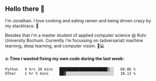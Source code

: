 ## Hello there 👋

I'm Jonathan. I love cooking and eating ramen and being driven crazy by my stacktrace. 🍜

Besides that i'm a master student of applied computer science @ Ruhr University Bochum. 
Currently i'm focussing on (adversarial) machine learning, deep learning, and computer vision. 🔬💻

#### 💥 Time i wasted fixing my own code during the last week:

<!--START_SECTION:waka-->

```text
Python   9 hrs 38 mins   ██████████████████████▒░░   89.86 %
Other    1 hr 5 mins     ██▓░░░░░░░░░░░░░░░░░░░░░░   10.13 %
```

<!--END_SECTION:waka-->
